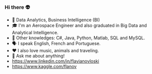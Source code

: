 ### Hi there :alien:

- :briefcase: Data Analytics, Business Intelligence (BI)
- :mortar_board: I'm an Aerospace Engineer and also graduated in Big Data and Analytical Intelligence.
- :book: Other knowledges: C#, Java, Python, Matlab, SQL and MySQL.
- :speaking_head: I speak English, French and Portuguese.
- :heart: I also love music, animals and traveling.
- :speech_balloon: Ask me about anything! 
- https://www.linkedin.com/in/flavianovloski
- https://www.kaggle.com/flanov
